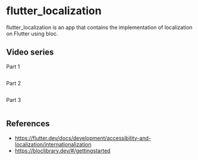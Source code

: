 # flutter_localization

flutter_localization is an app that contains the implementation of localization on Flutter using bloc. 

## Video series

Part 1 

 <div>
   <div align="left">
    <a href="https://www.youtube.com/embed/aeQzeDRADMw"><img src="https://img.youtube.com/vi/aeQzeDRADMw/hqdefault.jpg" alt=""></a>
   </div> 

Part 2

 <div>
   <div align="left">
    <a href="https://www.youtube.com/embed/mbllSsWKFvQ"><img src="https://img.youtube.com/vi/mbllSsWKFvQ/hqdefault.jpg" alt=""></a>
   </div> 

Part 3 

 <div>
   <div align="left">
    <a href="https://www.youtube.com/embed/Y2wYB5ZhI7E"><img src="https://img.youtube.com/vi/Y2wYB5ZhI7E/hqdefault.jpg" alt=""></a>
   </div> 
  
## References
 - https://flutter.dev/docs/development/accessibility-and-localization/internationalization
 - https://bloclibrary.dev/#/gettingstarted
